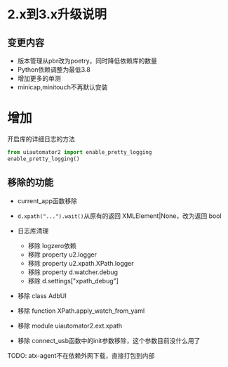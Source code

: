 # 2.x到3.x升级说明

## 变更内容

- 版本管理从pbr改为poetry，同时降低依赖库的数量
- Python依赖调整为最低3.8
- 增加更多的单测
- minicap,minitouch不再默认安装

# 增加
开启库的详细日志的方法

```python
from uiautomator2 import enable_pretty_logging
enable_pretty_logging()
```

## 移除的功能
- current_app函数移除
- `d.xpath("...").wait()`从原有的返回 XMLElement|None，改为返回 bool
- 日志库清理
  - 移除 logzero依赖
  - 移除 property u2.logger
  - 移除 property u2.xpath.XPath.logger
  - 移除 property d.watcher.debug
  - 移除 d.settings["xpath_debug"]

- 移除 class AdbUI
- 移除 function XPath.apply_watch_from_yaml
- 移除 module uiautomator2.ext.xpath
- 移除 connect_usb函数中的init参数移除，这个参数目前没什么用了

TODO: atx-agent不在依赖外网下载，直接打包到内部
